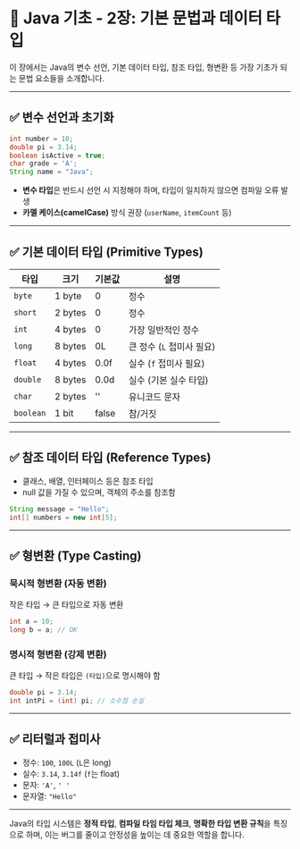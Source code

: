 # 📘 Java 기초 - 2장: 기본 문법과 데이터 타입

이 장에서는 Java의 변수 선언, 기본 데이터 타입, 참조 타입, 형변환 등 가장 기초가 되는 문법 요소들을 소개합니다.

---

## ✅ 변수 선언과 초기화

```java
int number = 10;
double pi = 3.14;
boolean isActive = true;
char grade = 'A';
String name = "Java";
```

- **변수 타입**은 반드시 선언 시 지정해야 하며, 타입이 일치하지 않으면 컴파일 오류 발생
- **카멜 케이스(camelCase)** 방식 권장 (`userName`, `itemCount` 등)

---

## ✅ 기본 데이터 타입 (Primitive Types)

| 타입 | 크기 | 기본값 | 설명 |
|------|------|--------|------|
| `byte`   | 1 byte  | 0       | 정수 |
| `short`  | 2 bytes | 0       | 정수 |
| `int`    | 4 bytes | 0       | 가장 일반적인 정수 |
| `long`   | 8 bytes | 0L      | 큰 정수 (`L` 접미사 필요) |
| `float`  | 4 bytes | 0.0f    | 실수 (`f` 접미사 필요) |
| `double` | 8 bytes | 0.0d    | 실수 (기본 실수 타입) |
| `char`   | 2 bytes | ' '| 유니코드 문자 |
| `boolean`| 1 bit   | false   | 참/거짓 |

---

## ✅ 참조 데이터 타입 (Reference Types)

- 클래스, 배열, 인터페이스 등은 참조 타입
- null 값을 가질 수 있으며, 객체의 주소를 참조함

```java
String message = "Hello";
int[] numbers = new int[5];
```

---

## ✅ 형변환 (Type Casting)

### 묵시적 형변환 (자동 변환)
작은 타입 → 큰 타입으로 자동 변환

```java
int a = 10;
long b = a; // OK
```

### 명시적 형변환 (강제 변환)
큰 타입 → 작은 타입은 `(타입)`으로 명시해야 함

```java
double pi = 3.14;
int intPi = (int) pi; // 소수점 손실
```

---

## ✅ 리터럴과 접미사

- 정수: `100`, `100L` (`L`은 long)
- 실수: `3.14`, `3.14f` (`f`는 float)
- 문자: `'A'`, `'
'`
- 문자열: `"Hello"`

---

Java의 타입 시스템은 **정적 타입**, **컴파일 타임 타입 체크**, **명확한 타입 변환 규칙**을 특징으로 하며, 이는 버그를 줄이고 안정성을 높이는 데 중요한 역할을 합니다.